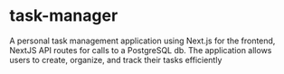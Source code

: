 # task-manager
A personal task management application using Next.js for the frontend, NextJS API routes for calls to a PostgreSQL db. The application allows users to create, organize, and track their tasks efficiently
